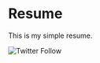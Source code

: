 # Resume
This is my simple resume.

<img alt="Twitter Follow" src="https://img.shields.io/twitter/follow/Ihavlastchance?style=social">

